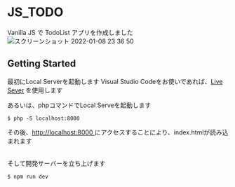 # JS_TODO
Vanilla JS で TodoList アプリを作成しました
![スクリーンショット 2022-01-08 23 36 50](https://user-images.githubusercontent.com/65111001/148680192-77a527e9-fd9a-454b-ae52-93c71998632d.png)


## Getting Started
最初にLocal Serverを起動します
Visual Studio Codeをお使いであれば、[Live Sever](https://marketplace.visualstudio.com/items?itemName=ritwickdey.LiveServer) を使用します<br>

あるいは、phpコマンドでLocal Serveを起動します
```
$ php -S localhost:8000
```
その後、[http://localhost:8000 ](http://localhost:8000) にアクセスすることにより、index.htmlが読み込まれます

<br>
そして開発サーバーを立ち上げます<br>

```
$ npm run dev
```
